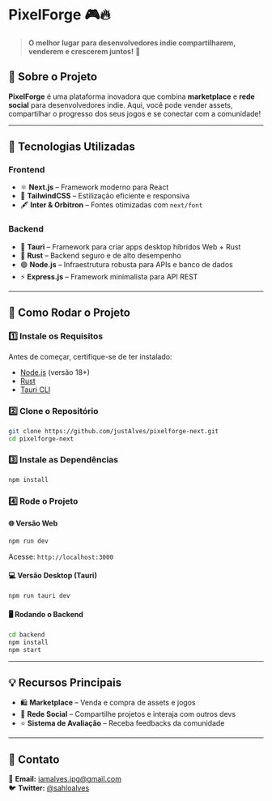 # PixelForge 🎮🔥

> **O melhor lugar para desenvolvedores indie compartilharem, venderem e crescerem juntos!** 🚀

## 📝 Sobre o Projeto

**PixelForge** é uma plataforma inovadora que combina **marketplace** e **rede social** para desenvolvedores indie. Aqui, você pode vender assets, compartilhar o progresso dos seus jogos e se conectar com a comunidade!

---

## 🚀 Tecnologias Utilizadas

### **Frontend**

- ⚛️ **Next.js** – Framework moderno para React
- 🎨 **TailwindCSS** – Estilização eficiente e responsiva
- 🖋️ **Inter & Orbitron** – Fontes otimizadas com `next/font`

### **Backend**

- 🦀 **Tauri** – Framework para criar apps desktop híbridos Web + Rust
- 🦾 **Rust** – Backend seguro e de alto desempenho
- 🟢 **Node.js** – Infraestrutura robusta para APIs e banco de dados
- ⚡ **Express.js** – Framework minimalista para API REST

---

## 🔧 Como Rodar o Projeto

### **1️⃣ Instale os Requisitos**

Antes de começar, certifique-se de ter instalado:

- [Node.js](https://nodejs.org/) (versão 18+)
- [Rust](https://www.rust-lang.org/tools/install)
- [Tauri CLI](https://tauri.app/v1/guides/getting-started/prerequisites/)

### **2️⃣ Clone o Repositório**

```sh
git clone https://github.com/justAlves/pixelforge-next.git
cd pixelforge-next
```

### **3️⃣ Instale as Dependências**

```sh
npm install
```

### **4️⃣ Rode o Projeto**

#### 🌐 Versão Web

```sh
npm run dev
```

Acesse: `http://localhost:3000`

#### 💻 Versão Desktop (Tauri)

```sh
npm run tauri dev
```

#### 🖥️ Rodando o Backend

```sh
cd backend
npm install
npm start
```

---

## 💡 Recursos Principais

- 🛍️ **Marketplace** – Venda e compra de assets e jogos
- 💬 **Rede Social** – Compartilhe projetos e interaja com outros devs
- ⭐ **Sistema de Avaliação** – Receba feedbacks da comunidade

---

## 💬 Contato

📧 **Email:** [iamalves.jpg@gmail.com](mailto\:iamalves.jpg@gmail.com)\
🐦 **Twitter:** [@sahloalves](https://twitter.com/sahloalves)
